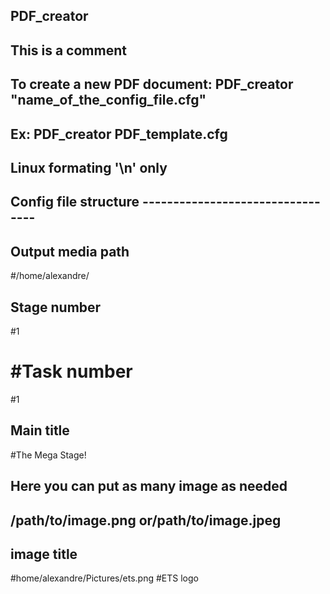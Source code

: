 ## PDF_creator
## This is a comment
## To create a new PDF document: PDF_creator "name_of_the_config_file.cfg"
## Ex: PDF_creator PDF_template.cfg
## Linux formating '\n' only

## Config file structure ---------------------------------
## Output media path
#/home/alexandre/
## Stage number
#1
# #Task number
#1
## Main title
#The Mega Stage!
## Here you can put as many image as needed
## /path/to/image.png or/path/to/image.jpeg
## image title
#home/alexandre/Pictures/ets.png
#ETS logo
